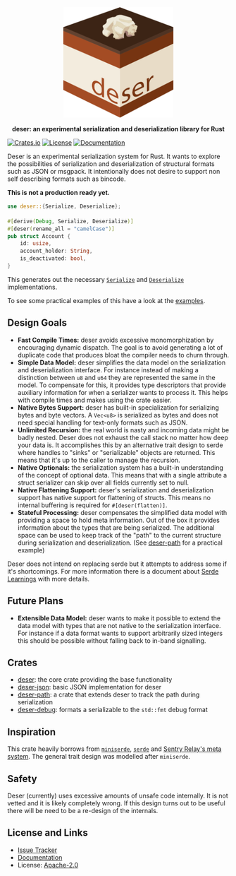 <div align="center">
 <img src="https://raw.githubusercontent.com/mitsuhiko/deser/main/artwork/logo.svg" width="250" height="250">
 <p><strong>deser: an experimental serialization and deserialization library for Rust</strong></p>
</div>

[![Crates.io](https://img.shields.io/crates/d/deser.svg)](https://crates.io/crates/deser)
[![License](https://img.shields.io/github/license/mitsuhiko/deser)](https://github.com/mitsuhiko/deser/blob/main/LICENSE)
[![Documentation](https://docs.rs/deser/badge.svg)](https://docs.rs/deser)

Deser is an experimental serialization system for Rust.  It wants to explore the
possibilities of serialization and deserialization of structural formats such as
JSON or msgpack.  It intentionally does not desire to support non self
describing formats such as bincode.

**This is not a production ready yet.**

```rust
use deser::{Serialize, Deserialize};

#[derive(Debug, Serialize, Deserialize)]
#[deser(rename_all = "camelCase")]
pub struct Account {
    id: usize,
    account_holder: String,
    is_deactivated: bool,
}
```

This generates out the necessary
[`Serialize`](https://docs.rs/deser/latest/deser/ser/trait.Serialize.html) and
[`Deserialize`](https://docs.rs/deser/latest/deser/de/trait.Deserialize.html)
implementations.

To see some practical examples of this have a look at the
[examples](https://github.com/mitsuhiko/deser/tree/main/examples).

## Design Goals

* **Fast Compile Times:** deser avoids excessive monomorphization by encouraging
  dynamic dispatch.  The goal is to avoid generating a lot of duplicate code that
  produces bloat the compiler needs to churn through.
* **Simple Data Model:** deser simplifies the data model on the serialization
  and deserialization interface.  For instance instead of making a distinction
  between `u8` and `u64` they are represented the same in the model.  To compensate
  for this, it provides type descriptors that provide auxiliary information for
  when a serializer wants to process it.  This helps with compile times and makes
  using the crate easier.
* **Native Bytes Support:** deser has built-in specialization for serializing
  bytes and byte vectors.  A `Vec<u8>` is serialized as bytes and does not need
  special handling for text-only formats such as JSON.
* **Unlimited Recursion:** the real world is nasty and incoming data might be
  badly nested.  Deser does not exhaust the call stack no matter how deep your
  data is.  It accomplishes this by an alternative trait design to serde where
  handles to "sinks" or "serializable" objects are returned.  This means that
  it's up to the caller to manage the recursion.
* **Native Optionals:** the serialization system has a built-in understanding of
  the concept of optional data.  This means that with a single attribute a struct
  serializer can skip over all fields currently set to null.
* **Native Flattening Support:** deser's serialization and deserialization support
  has native support for flattening of structs.  This means no internal buffering
  is required for `#[deser(flatten)]`.
* **Stateful Processing:** deser compensates the simplified data model with providing
  a space to hold meta information.  Out of the box it provides information
  about the types that are being serialized.  The additional space can be used
  to keep track of the "path" to the current structure during serialization and
  deserialization.  (See [deser-path](https://docs.rs/deser-path/) for a
  practical example)

Deser does not intend on replacing serde but it attempts to address some if it's
shortcomings.  For more information there is a document about [Serde
Learnings](https://github.com/mitsuhiko/deser/blob/main/SERDE.md) with
more details.

## Future Plans

* **Extensible Data Model:** deser wants to make it possible to extend the data
  model with types that are not native to the serialization interface.  For
  instance if a data format wants to support arbitrarily sized integers this
  should be possible without falling back to in-band
  signalling.

## Crates

* [deser](https://github.com/mitsuhiko/deser/tree/main/deser): the core crate
  providing the base functionality
* [deser-json](https://github.com/mitsuhiko/deser/tree/main/deser-json): basic
  JSON implementation for deser
* [deser-path](https://github.com/mitsuhiko/deser/tree/main/deser-path): a crate
  that extends deser to track the path during serialization
* [deser-debug](https://github.com/mitsuhiko/deser/tree/main/deser-debug): formats
  a serializable to the `std::fmt` debug format

## Inspiration

This crate heavily borrows from
[`miniserde`](https://github.com/dtolnay/miniserde),
[`serde`](https://serde.rs/) and [Sentry Relay's meta
system](https://github.com/getsentry/relay).  The general trait design was
modelled after `miniserde`.

## Safety

Deser (currently) uses excessive amounts of unsafe code internally.  It is not vetted and
it is likely completely wrong.  If this design turns out to be useful there will be need
to be a re-design of the internals.

## License and Links

- [Issue Tracker](https://github.com/mitsuhiko/deser/issues)
- [Documentation](https://docs.rs/deser)
- License: [Apache-2.0](https://github.com/mitsuhiko/deser/blob/master/LICENSE)

